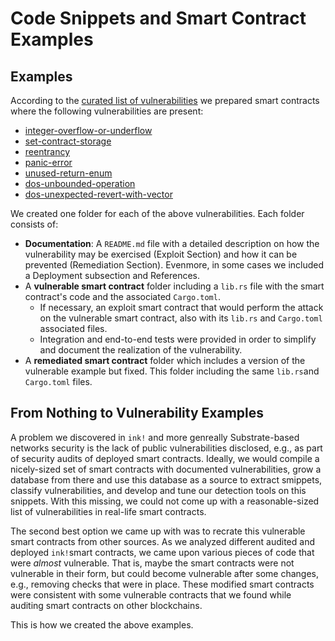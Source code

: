 # Code Snippets and Smart Contract Examples
## Examples
According to the 
[curated list of vulnerabilities](../curated-list-of-vulnerabilities/README.md)
we prepared smart contracts where the following vulnerabilities are present:
- [integer-overflow-or-underflow](./examples/integer-overflow-or-underflow/README.md)
- [set-contract-storage](./examples/set-contract-storage/README.md)
- [reentrancy](./examples/reentrancy/README.md)
- [panic-error](./examples/panic-error/README.md)
- [unused-return-enum](./examples/unused-return-enum/README.md)
- [dos-unbounded-operation](./examples/dos-unbounded-operation/README.md)
- [dos-unexpected-revert-with-vector](./examples/dos-unexpected-revert-with-vector/README.md)

We created one folder for each of the above vulnerabilities. 
Each folder consists of: 
- **Documentation**: A `README.md` file with a detailed description on how the
vulnerability may be exercised (Exploit Section) and how it can be prevented
(Remediation Section). Evenmore, in some cases we included a Deployment 
subsection and References.
- A **vulnerable smart contract** folder including a `lib.rs` file with the
smart contract's code and the associated `Cargo.toml`.
    - If necessary, an exploit smart contract that would perform the attack on
    the vulnerable smart contract, also with its `lib.rs` and `Cargo.toml` 
    associated files.
    - Integration and end-to-end tests were provided in order to simplify and
    document the realization of the vulnerability. 
- A **remediated smart contract** folder which includes a version of the vulnerable
example but fixed. This folder including the same `lib.rs`and `Cargo.toml`
files.

## From Nothing to Vulnerability Examples
A problem we discovered in `ink!` and more genreally Substrate-based networks
security is the lack of public vulnerabilities disclosed, e.g., as part of 
security audits of deployed smart contracts. Ideally, we would compile a 
nicely-sized set of smart contracts with documented vulnerabilities, grow a 
database from there and use this database as a source to extract smippets,
classify vulnerabilities, and develop and tune our detection tools on this 
snippets. With this missing, we could not come up with a reasonable-sized 
list of vulnerabilities in real-life smart contracts. 

The second best option we came up with was to recrate this vulnerable smart 
contracts from other sources. As we analyzed different audited and deployed 
`ink!`smart contracts, we came upon various pieces of code that were _almost_
vulnerable. That is, maybe the smart contracts were not vulnerable in their 
form, but could become vulnerable after some changes, e.g., removing checks 
that were in place. These modified smart contracts were consistent with some
vulnerable contracts that we found while auditing smart contracts on other
blockchains.

This is how we created the above examples.
